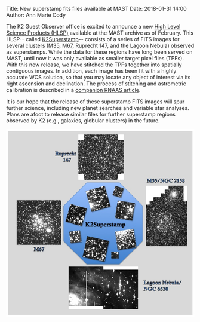 Title: New superstamp fits files available at MAST
Date: 2018-01-31 14:00
Author: Ann Marie Cody

The K2 Guest Observer office is excited to announce a new [High Level Science Products (HLSP)](https://archive.stsci.edu/k2/hlsps.html) available at the 
MAST archive as of February. This HLSP-- called [K2Superstamp](https://archive.stsci.edu/prepds/k2superstamp/)-- consists of a series of FITS images for 
several clusters (M35, M67, Ruprecht 147, and the Lagoon Nebula) observed as superstamps. While the data for these regions have long been served on 
MAST, until now it was only available as smaller target pixel files (TPFs). With this new release, we have stitched the TPFs together into 
spatially contiguous images. In addition, each image has been fit with a highly accurate WCS solution, so that you may locate any object of interest via 
its right ascension and declination. The process of stitching and astrometric calibration is described in a [companion 
RNAAS article](http://iopscience.iop.org/article/10.3847/2515-5172/aaac30/meta).

It is our hope that the release of these superstamp FITS images will spur further science, including new planet searches and variable star analyses.
Plans are afoot to release similar files for further superstamp regions observed by K2 (e.g., galaxies, globular clusters) in the future.


<a href="images/K2Superstamp.jpg"><img src="images/K2Superstamp.jpg" class="img-responsive" alt="K2 Superstamp regions"></a>
